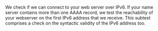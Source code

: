 We check if we can connect to your web server over IPv6. If your name server contains more than one AAAA record, we test the reachability of your webserver on the first IPv6 address that we receive. This subtest comprises a check on the syntactic validity of the IPv6 address too.
